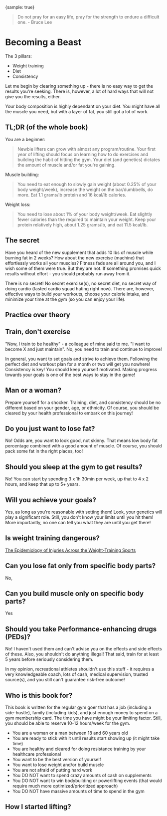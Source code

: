 {sample: true}

> Do not pray for an easy life, pray for the strength to endure a difficult one. - Bruce Lee

# Becoming a Beast

The 3 pillars:

- Weight training
- Diet
- Consistency

Let me begin by clearing something up - there is no easy way to get the results you're seeking. There is, however, a lot of hard ways that will not give you the results, either.

Your body composition is highly dependant on your diet. You might have all the muscle you need, but with a layer of fat, you still got a lot of work.

## TL;DR (of the whole book)

You are a beginner:

> Newbie lifters can grow with almost any program/routine. Your first year of lifting should focus on learning how to do exercises and building the habit of hitting the gym. Your diet (and genetics) dictates the amount of muscle and/or fat you're gaining.

Muscle building:

> You need to eat enough to slowly gain weight (about 0.25% of your body weight/week), increase the weight on the bar/dumbbells, do more. Eat 1.1 grams/lb protein and 16 kcal/lb calories.

Weight loss:

> You need to lose about 1% of your body weight/week. Eat slightly fewer calories than the required to maintain your weight. Keep your protein relatively high, about 1.25 grams/lb, and eat 11.5 kcal/lb.

## The secret

Have you heard of the new supplement that adds 10 lbs of muscle while burning fat in 2 weeks? How about the new exercise (machine) that effortlessly works all your muscles? Fitness fads are all around you, and I wish some of them were true. But they are not. If something promises quick results without effort - you should probably run away from it.

There is no secret! No secret exercise(s), no secret diet, no secret way of doing cardio (fasted cardio squad hating right now). There are, however, effective ways to build your workouts, choose your calorie intake, and minimize your time at the gym (so you can enjoy your life).

## Practice over theory

## Train, don't exercise

"Now, I train to be healthy" - a colleague of mine said to me. "I want to become X and just maintain". No, you need to train and continue to improve!

In general, you want to set goals and strive to achieve them. Following the perfect diet and workout plan for a month or two will get you nowhere! Consistency is key! You should keep yourself motivated. Making progress towards your goals is one of the best ways to stay in the game!

## Man or a woman?

Prepare yourself for a shocker. Training, diet, and consistency should be no different based on your gender, age, or ethnicity. Of course, you should be cleared by your health professional to embark on this journey!

## Do you just want to lose fat?

No! Odds are, you want to look good, not skinny. That means low body fat percentage combined with a good amount of muscle. Of course, you should pack some fat in the right places, too!

## Should you sleep at the gym to get results?

No! You can start by spending 3 x 1h 30min per week, up that to 4 x 2 hours, and keep that up to 5+ years.

## Will you achieve your goals?

Yes, as long as you're reasonable with setting them! Look, your genetics will play a significant role. Still, you don't know your limits until you hit them! More importantly, no one can tell you what they are until you get there!

## Is weight training dangerous?

[The Epidemiology of Injuries Across the Weight-Training Sports](https://cdn.shopify.com/s/files/1/0921/2818/files/Keogh_Winwood_Weight_Training_Sports_Injury_Review.pdf)

## Can you lose fat only from specific body parts?

No,

## Can you build muscle only on specific body parts?

Yes

## Should you take Performance-enhancing drugs (PEDs)?

No! I haven't used them and can't advise you on the effects and side effects of these. Also, you shouldn't do anything illegal! That said, train for at least 5 years before seriously considering them.

In my opinion, recreational athletes shouldn't use this stuff - it requires a very knowledgeable coach, lots of cash, medical supervision, trusted source(s), and you still can't guarantee risk-free outcome!

## Who is this book for?

This book is written for the regular gym goer that has a job (including a side-hustle), family (including kids), and just enough money to spend on a gym membership card. The time you have might be your limiting factor. Still, you should be able to reserve 10-12 hours/week for the gym.

- You are a woman or a man between 18 and 60 years old
- You are ready to stick with it until results start showing up (it might take time)
- You are healthy and cleared for doing resistance training by your healthcare professional
- You want to be the best version of yourself
- You want to lose weight and/or build muscle
- You are not afraid of putting hard work
- You DO NOT want to spend crazy amounts of cash on supplements
- You DO NOT want to win bodybuilding or powerlifting events (that would require much more optimized/prioritized approach)
- You DO NOT have massive amounts of time to spend in the gym

## How I started lifting?
